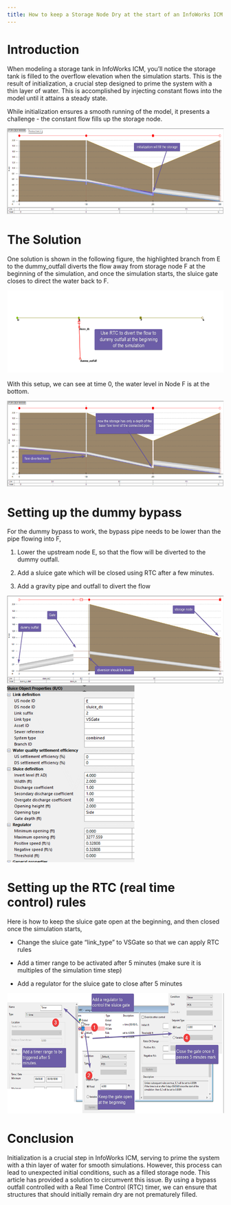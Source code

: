 ```yaml
---
title: How to keep a Storage Node Dry at the start of an InfoWorks ICM Simulation
---
```


# Introduction

When modeling a storage tank in InfoWorks ICM, you’ll notice the storage tank is filled to the overflow elevation when the simulation starts. This is the result of initialization, a crucial step designed to prime the system with a thin layer of water. This is accomplished by injecting constant flows into the model until it attains a steady state.

While initialization ensures a smooth running of the model, it presents a challenge - the constant flow fills up the storage node.

<img src="./media/image1.png" style="width:6.5in;height:2.07431in" alt="A screen shot of a graph Description automatically generated" />

# The Solution

One solution is shown in the following figure, the highlighted branch from E to the dummy_outfall diverts the flow away from storage node F at the beginning of the simulation, and once the simulation starts, the sluice gate closes to direct the water back to F.

<img src="./media/image2.png" style="width:6.5in;height:1.99722in" alt="A screenshot of a computer Description automatically generated" />

With this setup, we can see at time 0, the water level in Node F is at the bottom.

<img src="./media/image3.png" style="width:6.5in;height:2.07431in" alt="A screenshot of a computer Description automatically generated" />

# Setting up the dummy bypass

For the dummy bypass to work, the bypass pipe needs to be lower than the pipe flowing into F,

1.  Lower the upstream node E, so that the flow will be diverted to the dummy outfall.

2.  Add a sluice gate which will be closed using RTC after a few minutes.

3.  Add a gravity pipe and outfall to divert the flow

<img src="./media/image4.png" style="width:6.5in;height:2.12153in" alt="A graph with a line Description automatically generated" />

<img src="./media/image5.png" style="width:3.08498in;height:4.28372in" alt="A screenshot of a computer Description automatically generated" />

# Setting up the RTC (real time control) rules

Here is how to keep the sluice gate open at the beginning, and then closed once the simulation starts,

- Change the sluice gate “link_type” to VSGate so that we can apply RTC rules

<!-- -->

- Add a timer range to be activated after 5 minutes (make sure it is multiples of the simulation time step)

- Add a regulator for the sluice gate to close after 5 minutes

<img src="./media/image6.png" style="width:6.5in;height:2.89514in" alt="A screenshot of a computer Description automatically generated" />

# Conclusion

Initialization is a crucial step in InfoWorks ICM, serving to prime the system with a thin layer of water for smooth simulations. However, this process can lead to unexpected initial conditions, such as a filled storage node. This article has provided a solution to circumvent this issue. By using a bypass outfall controlled with a Real Time Control (RTC) timer, we can ensure that structures that should initially remain dry are not prematurely filled.
